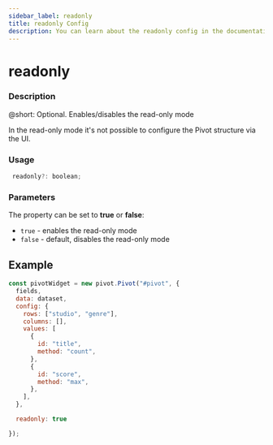 ```yaml
---
sidebar_label: readonly
title: readonly Config
description: You can learn about the readonly config in the documentation of the DHTMLX JavaScript Pivot library. Browse developer guides and API reference, try out code examples and live demos, and download a free 30-day evaluation version of DHTMLX Pivot.
---
```


# readonly

### Description

@short: Optional. Enables/disables the read-only mode 

In the read-only mode it's not possible to configure the Pivot structure via the UI.

### Usage

~~~jsx  
 readonly?: boolean;
~~~

### Parameters

The property can be set to **true** or **false**:

- `true` - enables the read-only mode
- `false` - default, disables the read-only mode

## Example

~~~jsx {19}
const pivotWidget = new pivot.Pivot("#pivot", {
  fields,
  data: dataset,
  config: {
    rows: ["studio", "genre"],
    columns: [],
    values: [
      {
        id: "title",
        method: "count",
      },
      {
        id: "score",
        method: "max",
      },
    ],
  },

  readonly: true

});
~~~